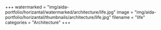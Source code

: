 +++
watermarked = "img/aida-portfolio/horizantal/watermarked/architecture/life.jpg"
image = "img/aida-portfolio/horizantal/thumbnails/architecture/life.jpg"
filename = "life"
categories = "Architecture"
+++
